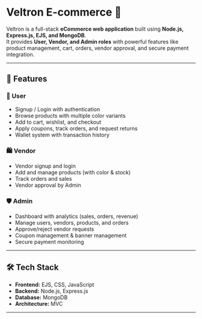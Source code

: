 # Veltron E-commerce 🛒

Veltron is a full-stack **eCommerce web application** built using **Node.js, Express.js, EJS, and MongoDB**.  
It provides **User, Vendor, and Admin roles** with powerful features like product management, cart, orders, vendor approval, and secure payment integration.  

---

## 🚀 Features

### 👤 User
- Signup / Login with authentication
- Browse products with multiple color variants
- Add to cart, wishlist, and checkout
- Apply coupons, track orders, and request returns
- Wallet system with transaction history

### 🛍 Vendor
- Vendor signup and login
- Add and manage products (with color & stock)
- Track orders and sales
- Vendor approval by Admin

### 🛡 Admin
- Dashboard with analytics (sales, orders, revenue)
- Manage users, vendors, products, and orders
- Approve/reject vendor requests
- Coupon management & banner management
- Secure payment monitoring

---

## 🛠 Tech Stack
- **Frontend:** EJS, CSS, JavaScript  
- **Backend:** Node.js, Express.js  
- **Database:** MongoDB  
- **Architecture:** MVC  

---

